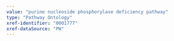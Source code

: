 ```yaml
---
value: "purine nucleoside phosphorylase deficiency pathway"
type: "Pathway Ontology"
xref-identifier: "0001777"
xref-dataSource: "PW"
---
```


